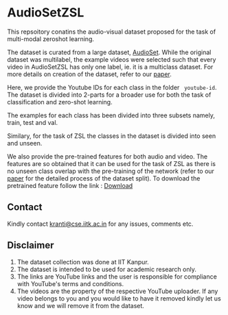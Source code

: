 # AudioSetZSL
This repsoitory conatins the audio-visual dataset proposed for the task of multi-modal zeroshot learning.

The dataset is curated from a large dataset, [AudioSet](https://research.google.com/audioset/). 
While the original dataset was multilabel, the example videos were selected such that every video in AudioSetZSL has only one label, ie. it is a multiclass dataset. For more details on creation of the dataset, refer to our [paper](http://openaccess.thecvf.com/content_WACV_2020/papers/Parida_Coordinated_Joint_Multimodal_Embeddings_for_Generalized_Audio-Visual_Zero-shot_Classification_and_WACV_2020_paper.pdf).


Here, we provide the Youtube IDs for each class in the folder ``` youtube-id```.
The dataset is divided into 2-parts for a broader use for both the task of classification and zero-shot learning.

The examples for each class has been divided into three subsets namely, train, test and val.

Similary, for the task of ZSL the classes in the dataset is divided into seen and unseen.

We also provide the pre-trained features for both audio and video. The features are so obtained that it can be used for the task of ZSL as there is no unseen class overlap with the pre-training of the network (refer to our [paper](http://openaccess.thecvf.com/content_WACV_2020/papers/Parida_Coordinated_Joint_Multimodal_Embeddings_for_Generalized_Audio-Visual_Zero-shot_Classification_and_WACV_2020_paper.pdf) for the detailed process of the dataset split).
To download the pretrained feature follow the link : [Download](https://drive.google.com/open?id=1C5c8K0ZkPhzz-RX1qkPgkGejAssSA72v)

## Contact
Kindly contact kranti@cse.iitk.ac.in for any issues, comments etc. 


## Disclaimer
1. The dataset collection was done at IIT Kanpur. 
2. The dataset is intended to be used for academic research only. 
3. The links are YouTube links and the user is responsible for compliance with YouTube's terms and conditions. 
4. The videos are the property of the respective YouTube uploader. If any video belongs to you and you would like to have it removed kindly let us know and we will remove it from the dataset.
